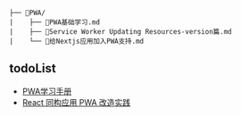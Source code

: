 ```
├── 📂PWA/
|    ├── 📄PWA基础学习.md
|    ├── 📄Service Worker Updating Resources-version篇.md
|    └── 📄给Nextjs应用加入PWA支持.md
```

## todoList

- [PWA学习手册](https://pwa.alienzhou.com/)
- [React 同构应用 PWA 改造实践](https://juejin.cn/post/6844903609046401032)
